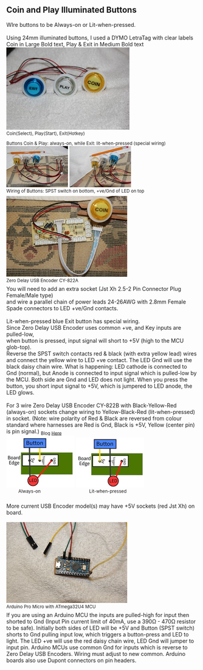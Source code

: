 ## **Coin and Play Illuminated Buttons**
WIre buttons to be Always-on or Lit-when-pressed. <br/> <br/>
Using 24mm illuminated buttons, I used a DYMO LetraTag with clear labels  
Coin in Large Bold text, Play & Exit in Medium Bold text<br/>
[![A](Pics/Coin-Play-Exit/TNx2/IMG_2036.JPG)](Pics/Coin-Play-Exit/IMG_2036.JPG) <br/>
<sup>Coin(Select), Play(Start), Exit(Hotkey)</sup> <br/>
<sub>Buttons Coin & Play: always-on, while Exit: lit-when-pressed (special wiring)</sub> <br/>
[![1](Pics/Coin-Play-Exit/TN/IMG_2034.JPG)](Pics/Coin-Play-Exit/IMG_2034.JPG) 
[![2](Pics/Coin-Play-Exit/TN/IMG_2035.JPG)](Pics/Coin-Play-Exit/IMG_2035.JPG) <br/> 
<sup>Wiring of Buttons: SPST switch on bottom, +ve/Gnd of LED on top</sup> <br/>
[![B](Pics/Coin-Play-Exit/TNx2/IMG_2038.JPG)](Pics/Coin-Play-Exit/IMG_2038.JPG) <br/>
<sup>Zero Delay USB Encoder CY-822A</sup> <br/>
You will need to add an extra socket (Jst Xh 2.5-2 Pin Connector Plug Female/Male type)  
and wire a parallel chain of power leads 24-26AWG with 2.8mm Female Spade connectors to LED +ve/Gnd contacts.  
<br/>
Lit-when-pressed blue Exit button has special wiring.  
Since Zero Delay USB Encoder uses common +ve, and Key inputs are pulled-low,  
when button is pressed, input signal will short to +5V (high to the MCU glob-top).  
Reverse the SPST switch contacts red & black (with extra yellow lead) wires and connect the yellow wire to LED +ve contact. The LED Gnd will use the black daisy chain wire. What is happening: LED cathode is connected to Gnd (normal), but Anode is connected to input signal which is pulled-low by the MCU. Both side are Gnd and LED does not light. When you press the button, you short input signal to +5V, which is jumpered to LED anode, the LED glows.  
<br/>
For 3 wire Zero Delay USB Encoder CY-822B with Black-Yellow-Red (always-on) sockets change wiring to Yellow-Black-Red (lit-when-pressed) in socket. (Note: wire polarity of Red & Black are reversed from colour standard where harnesses are Red is Gnd, Black is +5V, Yellow (center pin) is pin signal.)
<sub> Blog [Here](http://cy-822b.blogspot.com/2016/08/the-cy-822b-usb-led-joystick-controller.html)</sub>  
![Always-on](Pics/Coin-Play-Exit/1-always-on.JPG) ![Lit-when-pressed](Pics/Coin-Play-Exit/2-lit-when-pressed.JPG) <br/>
&nbsp; &nbsp; &nbsp; &nbsp; <sup>Always-on &nbsp; &nbsp; &nbsp; &nbsp; &nbsp; &nbsp; &nbsp; &nbsp; &nbsp; &nbsp; &nbsp; &nbsp; &nbsp; &nbsp; &nbsp; &nbsp; &nbsp; &nbsp; &nbsp; Lit-when-pressed</sup> <br/> 
<br/>
More current USB Encoder model(s) may have +5V sockets (red Jst Xh) on board.  
<br/> 
[![C](Pics/Coin-Play-Exit/TNx2/IMG_2039.JPG)](Pics/Coin-Play-Exit/IMG_2039.JPG) <br/>
<sup>Arduino Pro Micro with ATmega32U4 MCU</sup> <br/>
If you are using an Arduino MCU the inputs are pulled-high for input then shorted to Gnd (Input Pin current limit of 40mA, use a 390Ω - 470Ω resistor to be safe).
Initially both sides of LED will be +5V and Button (SPST switch) shorts to Gnd pulling input low, which triggers a button-press and LED to light. The LED +ve will use the red daisy chain wire, LED Gnd will jumper to input pin. Arduino MCUs use common Gnd for inputs which is reverse to Zero Delay USB Encoders. Wiring must adjust to new common. Arduino boards also use Dupont connectors on pin headers.
